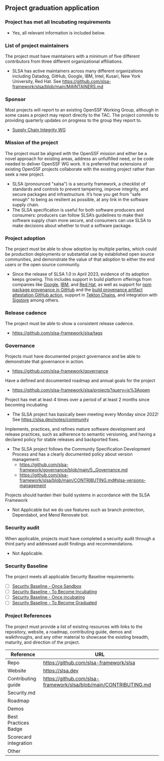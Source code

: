 ## Project graduation application

### Project has met all Incubating requirements
  * Yes, all relevant information is included below.

### List of project maintainers
The project must have maintainers with a minimum of five different contributors from three different organizational affiliations.

  * SLSA has active maintainers across many different organizations including Datadog, GitHub, Google, IBM, Intel, Kusari, New York University, Red Hat.
    See https://github.com/slsa-framework/slsa/blob/main/MAINTAINERS.md

### Sponsor
Most projects will report to an existing OpenSSF Working Group, although in some cases a project may report directly to the TAC. The project commits to providing quarterly updates on progress to the group they report to.
  * [Supply Chain Integrity WG](https://github.com/ossf/wg-supply-chain-integrity/tree/main)

### Mission of the project
The project must be aligned with the OpenSSF mission and either be a novel approach for existing areas, address an unfulfilled need, or be code needed to deliver OpenSSF WG work. It is preferred that extensions of existing OpenSSF projects collaborate with the existing project rather than seek a new project.
  * SLSA (pronounced "salsa") is a security framework, a checklist of standards and controls to prevent tampering, improve integrity, and secure packages and infrastructure. It’s how you get from "safe enough" to being as resilient as possible, at any link in the software supply chain.
  * The SLSA specification is useful for both software producers and consumers: producers can follow SLSA’s guidelines to make their software supply chain more secure, and consumers can use SLSA to make decisions about whether to trust a software package.

### Project adoption
The project must be able to show adoption by multiple parties, which could be production deployments or substantial use by established open source communities, and demonstrate the value of that adoption to either the end users or the open source community.
  * Since the release of SLSA 1.0 in April 2023, evidence of its adoption keeps growing. This includes support in build platform offerings from companies like [Google](https://cloud.google.com/build/docs/overview), [IBM](https://cloud.ibm.com/docs/devsecops?topic=devsecops-cd-devsecops-slsa), and [Red Hat](https://developers.redhat.com/products/trusted-software-supply-chain/overview), as well as support for [npm package provenance in GitHub](https://github.blog/security/supply-chain-security/introducing-npm-package-provenance/) and the [build provenance artifact attestation GitHub action](https://docs.github.com/en/actions/security-for-github-actions/using-artifact-attestations/using-artifact-attestations-to-establish-provenance-for-builds), support in [Tekton Chains](https://tekton.dev/docs/chains/slsa-provenance/#how-to-configure-tekton-chains), and integration with [Sigstore](https://www.sigstore.dev) among others.

### Release cadence
The project must be able to show a consistent release cadence.
  * https://github.com/slsa-framework/slsa/tags

### Governance
Projects must have documented project governance and be able to demonstrate that governance in action.
  * https://github.com/slsa-framework/governance

Have a defined and documented roadmap and annual goals for the project
  * https://github.com/slsa-framework/slsa/projects?query=is%3Aopen

Project has met at least 4 times over a period of at least 2 months since becoming incubating
  * The SLSA project has basically been meeting every Monday since 2022! See https://slsa.dev/notes/community

Implements, practices, and refines mature software development and release practices, such as adherence to semantic versioning, and having a declared policy for stable releases and backported fixes.
  * The SLSA project follows the Community Specification Development Process and has a clearly documented policy about version management:
    * https://github.com/slsa-framework/governance/blob/main/5._Governance.md
    * https://github.com/slsa-framework/slsa/blob/main/CONTRIBUTING.md#slsa-versions-management

Projects should harden their build systems in accordance with the SLSA Framework
  * Not Applicable but we do use features such as branch protection, Dependabot, and Mend Renovate bot.

### Security audit
When applicable, projects must have completed a security audit through a third party and addressed audit findings and recommendations.
  * Not Applicable.

### Security Baseline

The project meets all applicable Security Baseline requirements:
 * [ ] [Security Baseline - Once Sandbox](https://github.com/ossf/tac/blob/main/process/security_baseline.md#security-baseline---once-sandbox)
 * [ ] [Security Baseline - To Become Incubating](https://github.com/ossf/tac/blob/main/process/security_baseline.md#security-baseline---to-become-incubating)
 * [ ] [Security Baseline - Once incubating](https://github.com/ossf/tac/blob/main/process/security_baseline.md#security-baseline---once-incubating)
 * [ ] [Security Baseline - To Become Graduated](https://github.com/ossf/tac/blob/main/process/security_baseline.md#security-baseline---to-become-graduated)

### Project References
The project must provide a list of existing resources with links to the repository, website, a roadmap, contributing guide, demos and walkthroughs, and any other material to showcase the existing breadth, maturity, and direction of the project.

 Reference              | URL |
|-----------------------|-----|
| Repo                  |  https://github.com/slsa-framework/slsa   |
| Website               |  https://slsa.dev   |
| Contributing guide    |  https://github.com/slsa-framework/slsa/blob/main/CONTRIBUTING.md   |
| Security.md           |     |
| Roadmap               |     |
| Demos                 |     |
| Best Practices Badge  |     |
| Scorecard integration |     |
| Other                 |     |
